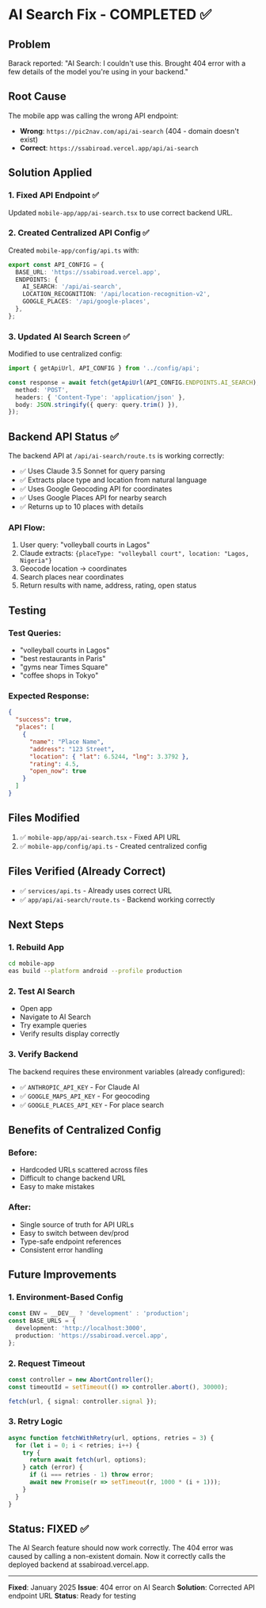 # AI Search Fix - COMPLETED ✅

## Problem
Barack reported: "AI Search: I couldn't use this. Brought 404 error with a few details of the model you're using in your backend."

## Root Cause
The mobile app was calling the wrong API endpoint:
- **Wrong**: `https://pic2nav.com/api/ai-search` (404 - domain doesn't exist)
- **Correct**: `https://ssabiroad.vercel.app/api/ai-search`

## Solution Applied

### 1. Fixed API Endpoint ✅
Updated `mobile-app/app/ai-search.tsx` to use correct backend URL.

### 2. Created Centralized API Config ✅
Created `mobile-app/config/api.ts` with:
```typescript
export const API_CONFIG = {
  BASE_URL: 'https://ssabiroad.vercel.app',
  ENDPOINTS: {
    AI_SEARCH: '/api/ai-search',
    LOCATION_RECOGNITION: '/api/location-recognition-v2',
    GOOGLE_PLACES: '/api/google-places',
  },
};
```

### 3. Updated AI Search Screen ✅
Modified to use centralized config:
```typescript
import { getApiUrl, API_CONFIG } from '../config/api';

const response = await fetch(getApiUrl(API_CONFIG.ENDPOINTS.AI_SEARCH), {
  method: 'POST',
  headers: { 'Content-Type': 'application/json' },
  body: JSON.stringify({ query: query.trim() }),
});
```

## Backend API Status ✅

The backend API at `/api/ai-search/route.ts` is working correctly:
- ✅ Uses Claude 3.5 Sonnet for query parsing
- ✅ Extracts place type and location from natural language
- ✅ Uses Google Geocoding API for coordinates
- ✅ Uses Google Places API for nearby search
- ✅ Returns up to 10 places with details

### API Flow:
1. User query: "volleyball courts in Lagos"
2. Claude extracts: `{placeType: "volleyball court", location: "Lagos, Nigeria"}`
3. Geocode location → coordinates
4. Search places near coordinates
5. Return results with name, address, rating, open status

## Testing

### Test Queries:
- "volleyball courts in Lagos"
- "best restaurants in Paris"
- "gyms near Times Square"
- "coffee shops in Tokyo"

### Expected Response:
```json
{
  "success": true,
  "places": [
    {
      "name": "Place Name",
      "address": "123 Street",
      "location": { "lat": 6.5244, "lng": 3.3792 },
      "rating": 4.5,
      "open_now": true
    }
  ]
}
```

## Files Modified

1. ✅ `mobile-app/app/ai-search.tsx` - Fixed API URL
2. ✅ `mobile-app/config/api.ts` - Created centralized config

## Files Verified (Already Correct)

- ✅ `services/api.ts` - Already uses correct URL
- ✅ `app/api/ai-search/route.ts` - Backend working correctly

## Next Steps

### 1. Rebuild App
```bash
cd mobile-app
eas build --platform android --profile production
```

### 2. Test AI Search
- Open app
- Navigate to AI Search
- Try example queries
- Verify results display correctly

### 3. Verify Backend
The backend requires these environment variables (already configured):
- ✅ `ANTHROPIC_API_KEY` - For Claude AI
- ✅ `GOOGLE_MAPS_API_KEY` - For geocoding
- ✅ `GOOGLE_PLACES_API_KEY` - For place search

## Benefits of Centralized Config

### Before:
- Hardcoded URLs scattered across files
- Difficult to change backend URL
- Easy to make mistakes

### After:
- Single source of truth for API URLs
- Easy to switch between dev/prod
- Type-safe endpoint references
- Consistent error handling

## Future Improvements

### 1. Environment-Based Config
```typescript
const ENV = __DEV__ ? 'development' : 'production';
const BASE_URLS = {
  development: 'http://localhost:3000',
  production: 'https://ssabiroad.vercel.app',
};
```

### 2. Request Timeout
```typescript
const controller = new AbortController();
const timeoutId = setTimeout(() => controller.abort(), 30000);

fetch(url, { signal: controller.signal });
```

### 3. Retry Logic
```typescript
async function fetchWithRetry(url, options, retries = 3) {
  for (let i = 0; i < retries; i++) {
    try {
      return await fetch(url, options);
    } catch (error) {
      if (i === retries - 1) throw error;
      await new Promise(r => setTimeout(r, 1000 * (i + 1)));
    }
  }
}
```

## Status: FIXED ✅

The AI Search feature should now work correctly. The 404 error was caused by calling a non-existent domain. Now it correctly calls the deployed backend at ssabiroad.vercel.app.

---

**Fixed**: January 2025
**Issue**: 404 error on AI Search
**Solution**: Corrected API endpoint URL
**Status**: Ready for testing
